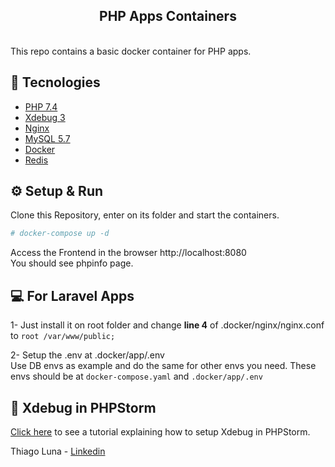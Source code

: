 <h2 align="center">
  PHP Apps Containers
</h2>
<br>  
This repo contains a basic docker container for PHP apps.

## 🚀 Tecnologies

- [PHP 7.4](https://php.net)
- [Xdebug 3](https://xdebug.org/)
- [Nginx](https://nginx.com/)
- [MySQL 5.7](https://mysql.com)
- [Docker](https://docker.com)
- [Redis](https://redis.io/)

## ⚙️ Setup & Run
Clone this Repository, enter on its folder and start the containers.
```sh 
# docker-compose up -d
```  
Access the Frontend in the browser http://localhost:8080  
You should see phpinfo page.

## 💻 For Laravel Apps
1- Just install it on root folder and change **line 4** of 
.docker/nginx/nginx.conf to `root /var/www/public;`  
  
2- Setup the .env at .docker/app/.env  
Use DB envs as example and do the same for other envs you need.
These envs should be at `docker-compose.yaml` and `.docker/app/.env` 

## 📝 Xdebug in PHPStorm
[Click here](https://dev.to/thiagoluna/xdebug-3-no-phpstorm-com-php-7-4-55jm) to see a tutorial explaining how to setup 
Xdebug in PHPStorm.

Thiago Luna - [Linkedin](https://www.linkedin.com/in/thiago-luna/)